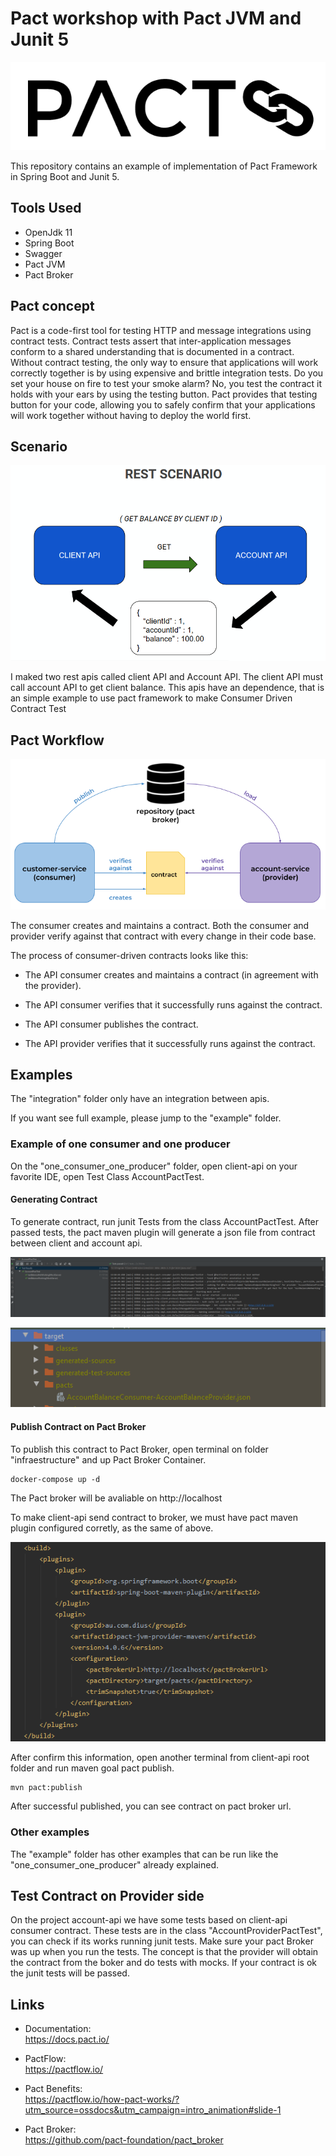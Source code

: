 # Pact workshop with Pact JVM and Junit 5

![Pact Logo](imgs/pact-logo.png)

This repository contains an example of implementation of Pact Framework in Spring Boot and Junit 5.

## Tools Used

 - OpenJdk 11
 - Spring Boot
 - Swagger
 - Pact JVM
 - Pact Broker

## Pact concept

Pact is a code-first tool for testing HTTP and message integrations using contract tests. Contract tests assert that inter-application messages conform to a shared understanding that is documented in a contract. Without contract testing, the only way to ensure that applications will work correctly together is by using expensive and brittle integration tests.
Do you set your house on fire to test your smoke alarm? No, you test the contract it holds with your ears by using the testing button. Pact provides that testing button for your code, allowing you to safely confirm that your applications will work together without having to deploy the world first.

## Scenario

![Pact Logo](imgs/rest-scenario.png)

I maked two rest apis called client API and Account API. The client API must call account API to get client balance. This apis have an dependence, that is an simple example to use pact framework to make Consumer Driven Contract Test

## Pact Workflow

![Pact Workflow](imgs/pact-workflow.png)

The consumer creates and maintains a contract. Both the consumer and provider verify against that contract with every change in their code base.

The process of consumer-driven contracts looks like this:

 - The API consumer creates and maintains a contract (in agreement with the provider).

 - The API consumer verifies that it successfully runs against the contract.

 - The API consumer publishes the contract.

 - The API provider verifies that it successfully runs against the contract.

## Examples

The "integration" folder only have an integration between apis.

If you want see full example, please jump to the "example" folder. 

### Example of one consumer and one producer
On the "one_consumer_one_producer" folder, open client-api on your favorite IDE, open Test Class AccountPactTest.

#### Generating Contract

To generate contract, run junit Tests from the class AccountPactTest. After passed tests, the pact maven plugin will generate a json file from contract between client and account api.

![Pact Runner Tests](imgs/junit5-tests-runner.png)


![Pact Contract Generated](imgs/pact-contract-generated.png)


#### Publish Contract on Pact Broker

To publish this contract to Pact Broker, open terminal on folder "infraestructure" and up Pact Broker Container.

```
docker-compose up -d
```

The Pact broker will be avaliable on http://localhost

To make client-api send contract to broker, we must have pact maven plugin configured corretly, as the same of above.

![Pact Maven Plugin](imgs/pact-maven-plugin.png)

After confirm this information, open another terminal from client-api root folder and run maven goal pact publish.

```
mvn pact:publish
```

After successful published, you can see contract on pact broker url.

### Other examples

The "example" folder has other examples that can be run like the "one_consumer_one_producer" already explained. 

## Test Contract on Provider side

On the project account-api we have some tests based on client-api consumer contract. These tests are in the class "AccountProviderPactTest", you can check if its works running junit tests. Make sure your pact Broker was up when you run the tests. The concept is that the provider will obtain the contract from the boker and do tests with mocks. If your contract is ok the junit tests will be passed.

## Links

 - Documentation: <br />
https://docs.pact.io/

- PactFlow: <br />
https://pactflow.io/

 - Pact Benefits: <br />
https://pactflow.io/how-pact-works/?utm_source=ossdocs&utm_campaign=intro_animation#slide-1

- Pact Broker: <br />
https://github.com/pact-foundation/pact_broker


